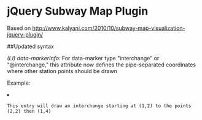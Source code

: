 jQuery Subway Map Plugin
========================

Based on http://www.kalyani.com/2010/10/subway-map-visualization-jquery-plugin/



##Updated syntax

*(LI) data-markerInfo:* For data-marker type "interchange" or "@interchange," this attribute now defines the pipe-separated coordinates where other station points should be drawn

Example:
    <li data-marker="interchange" data-coords="1,2" data-markerInfo="2,2|1,4"></li>

    This entry will draw an interchange starting at (1,2) to the points (2,2) then (1,4)



